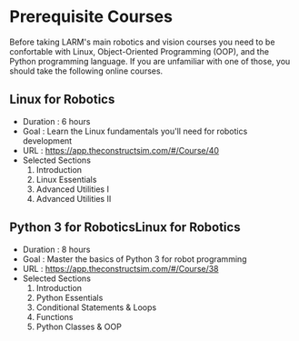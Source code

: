 # Prerequisite Courses

Before taking LARM's main robotics and vision courses you need to be confortable with Linux, Object-Oriented Programming (OOP), and the Python programming language. If you are unfamiliar with one of those, you should take the following online courses.

## Linux for Robotics
- Duration : 6 hours 
- Goal : Learn the Linux fundamentals you'll need for robotics development
- URL : https://app.theconstructsim.com/#/Course/40
- Selected Sections
  1.  Introduction
  2.  Linux Essentials
  3.  Advanced Utilities I
  4.  Advanced Utilities II

## Python 3 for RoboticsLinux for Robotics
- Duration : 8 hours 
- Goal : Master the basics of Python 3 for robot programming
- URL : https://app.theconstructsim.com/#/Course/38
- Selected Sections
  1. Introduction
  2. Python Essentials
  3. Conditional Statements & Loops
  4. Functions
  5. Python Classes & OOP
